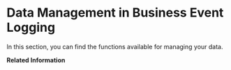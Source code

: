 <!-- loioa332c21c098b4898be54eb23b186881f -->

# Data Management in Business Event Logging

In this section, you can find the functions available for managing your data.

**Related Information**  


 <?sap-ot O2O class="- topic/link " href="be4d9ce34ecc4019925b23f94e67270c.xml" text="Data Management" desc="" xtrc="link:1" xtrf="file:/home/builder/src/dita-all/jjq1673438782153/loio2080d0faf9d84ce6aa14caa4caa32935_en-US/src/content/localization/en-us/93100296ee62420db6ddc398c147d2ad.xml" output-class="" outputTopicFile="file:/home/builder/tp.net.sf.dita-ot/2.3/plugins/com.elovirta.dita.markdown_1.3.0/xsl/dita2markdownImpl.xsl" ?> 

